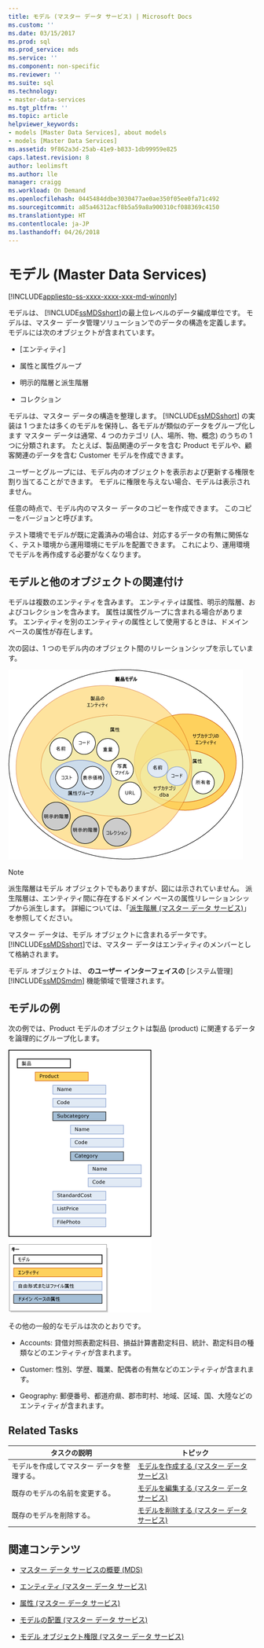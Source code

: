 ```yaml
---
title: モデル (マスター データ サービス) | Microsoft Docs
ms.custom: ''
ms.date: 03/15/2017
ms.prod: sql
ms.prod_service: mds
ms.service: ''
ms.component: non-specific
ms.reviewer: ''
ms.suite: sql
ms.technology:
- master-data-services
ms.tgt_pltfrm: ''
ms.topic: article
helpviewer_keywords:
- models [Master Data Services], about models
- models [Master Data Services]
ms.assetid: 9f862a3d-25ab-41e9-b833-1db99959e825
caps.latest.revision: 8
author: leolimsft
ms.author: lle
manager: craigg
ms.workload: On Demand
ms.openlocfilehash: 0445484ddbe3030477ae0ae350f05ee0fa71c492
ms.sourcegitcommit: a85a46312acf8b5a59a8a900310cf088369c4150
ms.translationtype: HT
ms.contentlocale: ja-JP
ms.lasthandoff: 04/26/2018
---
```

# <a name="models-master-data-services"></a>モデル (Master Data Services)

[!INCLUDE[appliesto-ss-xxxx-xxxx-xxx-md-winonly](../includes/appliesto-ss-xxxx-xxxx-xxx-md-winonly.md)]

  モデルは、 [!INCLUDE[ssMDSshort](../includes/ssmdsshort-md.md)]の最上位レベルのデータ編成単位です。 モデルは、マスター データ管理ソリューションでのデータの構造を定義します。 モデルには次のオブジェクトが含まれています。  
  
-   [エンティティ]  
  
-   属性と属性グループ  
  
-   明示的階層と派生階層  
  
-   コレクション  
  
 モデルは、マスター データの構造を整理します。 [!INCLUDE[ssMDSshort](../includes/ssmdsshort-md.md)] の実装は 1 つまたは多くのモデルを保持し、各モデルが類似のデータをグループ化します マスター データは通常、4 つのカテゴリ (人、場所、物、概念) のうちの 1 つに分類されます。 たとえば、製品関連のデータを含む Product モデルや、顧客関連のデータを含む Customer モデルを作成できます。  
  
 ユーザーとグループには、モデル内のオブジェクトを表示および更新する権限を割り当てることができます。 モデルに権限を与えない場合、モデルは表示されません。  
  
 任意の時点で、モデル内のマスター データのコピーを作成できます。 このコピーをバージョンと呼びます。  
  
 テスト環境でモデルが既に定義済みの場合は、対応するデータの有無に関係なく、テスト環境から運用環境にモデルを配置できます。 これにより、運用環境でモデルを再作成する必要がなくなります。  
  
## <a name="how-models-relate-to-other-objects"></a>モデルと他のオブジェクトの関連付け  
 モデルは複数のエンティティを含みます。 エンティティは属性、明示的階層、およびコレクションを含みます。 属性は属性グループに含まれる場合があります。 エンティティを別のエンティティの属性として使用するときは、ドメイン ベースの属性が存在します。  
  
 次の図は、1 つのモデル内のオブジェクト間のリレーションシップを示しています。  
  
 ![マスター データ サービス モデル内のオブジェクト](../master-data-services/media/mds-conc-model-circles.gif "マスター データ サービス モデル内のオブジェクト")  
  
> [!NOTE]  
>  派生階層はモデル オブジェクトでもありますが、図には示されていません。 派生階層は、エンティティ間に存在するドメイン ベースの属性リレーションシップから派生します。 詳細については、「[派生階層 (マスター データ サービス)](../master-data-services/derived-hierarchies-master-data-services.md)」を参照してください。  
  
 マスター データは、モデル オブジェクトに含まれるデータです。 [!INCLUDE[ssMDSshort](../includes/ssmdsshort-md.md)]では、マスター データはエンティティのメンバーとして格納されます。  
  
 モデル オブジェクトは、 **のユーザー インターフェイスの** [システム管理] [!INCLUDE[ssMDSmdm](../includes/ssmdsmdm-md.md)] 機能領域で管理されます。  
  
## <a name="model-example"></a>モデルの例  
 次の例では、Product モデルのオブジェクトは製品 (product) に関連するデータを論理的にグループ化します。  
  
 ![製品モデル マスター データの例](../master-data-services/media/mds-conc-model.gif "製品モデル マスター データの例")  
  
 その他の一般的なモデルは次のとおりです。  
  
-   Accounts: 貸借対照表勘定科目、損益計算書勘定科目、統計、勘定科目の種類などのエンティティが含まれます。  
  
-   Customer: 性別、学歴、職業、配偶者の有無などのエンティティが含まれます。  
  
-   Geography: 郵便番号、都道府県、郡市町村、地域、区域、国、大陸などのエンティティが含まれます。  
  
## <a name="related-tasks"></a>Related Tasks  
  
|タスクの説明|トピック|  
|----------------------|-----------|  
|モデルを作成してマスター データを整理する。|[モデルを作成する (マスター データ サービス)](../master-data-services/create-a-model-master-data-services.md)|  
|既存のモデルの名前を変更する。|[モデルを編集する (マスター データ サービス)](../master-data-services/edit-model-master-data-services.md)|  
|既存のモデルを削除する。|[モデルを削除する (マスター データ サービス)](../master-data-services/delete-a-model-master-data-services.md)|  
  
## <a name="related-content"></a>関連コンテンツ  
  
-   [マスター データ サービスの概要 (MDS)](../master-data-services/master-data-services-overview-mds.md)  
  
-   [エンティティ (マスター データ サービス)](../master-data-services/entities-master-data-services.md)  
  
-   [属性 (マスター データ サービス)](../master-data-services/attributes-master-data-services.md)  
  
-   [モデルの配置 (マスター データ サービス)](../master-data-services/deploying-models-master-data-services.md)  
  
-   [モデル オブジェクト権限 (マスター データ サービス)](../master-data-services/model-object-permissions-master-data-services.md)  
  
  
